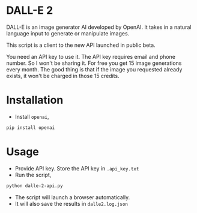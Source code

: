 # DALL-E 2

DALL-E is an image generator AI developed by OpenAI. It takes in a natural language input to generate or manipulate images.

This script is a client to the new API launched in public beta.

You need an API key to use it.
The  API key requires email and phone number. So I won't be sharing it.
For free you get 15 image generations every month.
The good thing is that if the image you requested already exists, it won't be charged in those 15 credits.

# Installation
- Install `openai`,
```bash
pip install openai
```

# Usage
- Provide API key. Store the API key in `.api_key.txt`
- Run the script,
```bash
python dalle-2-api.py
```
- The script will launch a browser automatically.
- It will also save the results in `dalle2.log.json`
